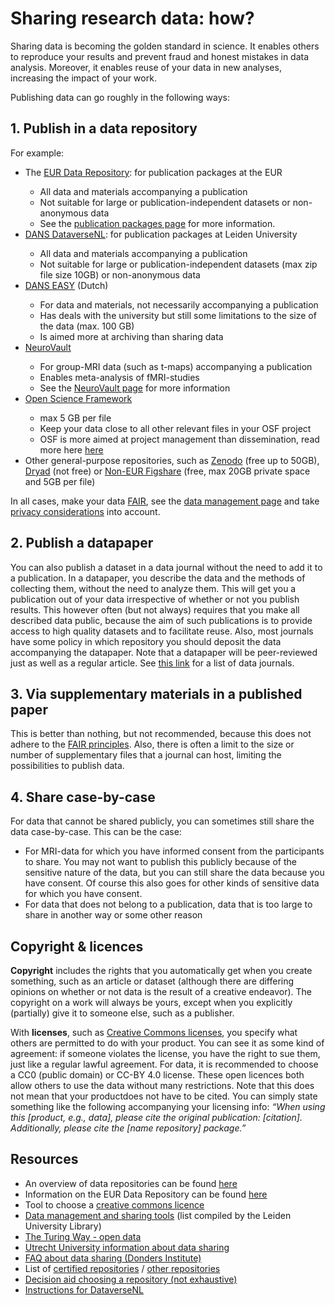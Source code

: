 # Sharing research data: how?

Sharing data is becoming the golden standard in science. It enables others to reproduce your results and prevent fraud and honest mistakes in data analysis. Moreover, it enables reuse of your data in new analyses, increasing the impact of your work.

Publishing data can go roughly in the following ways:

## 1. Publish in a data repository

For example:

<ul>
    <li>The <a href=https://datarepository.eur.nl/>EUR Data Repository</a>: for publication packages at the EUR</li>
    <ul>
        <li>All data and materials accompanying a publication</li>
        <li>Not suitable for large or publication-independent datasets or non-anonymous data</li>
        <li>See the <a href=publication-packages.md>publication packages page</a> for more information.</li>
    </ul>
<li><a href=https://dataverse.nl>DANS DataverseNL</a>: for publication packages at Leiden University</li>
<ul>
    <li>All data and materials accompanying a publication</li>
    <li>Not suitable for large or publication-independent datasets (max zip file size 10GB) or non-anonymous data</li>
</ul>
<li><a href=https://easy.dans.knaw.nl/ui/home>DANS EASY</a> (Dutch)</li>
<ul>
    <li>For data and materials, not necessarily accompanying a publication</li>
    <li>Has deals with the university but still some limitations to the size of the data (max. 100 GB)</li>
    <li>Is aimed more at archiving than sharing data</li>
</ul>
<li><a href=https://neurovault.org/>NeuroVault</a></li>
<ul>
    <li>For group-MRI data (such as t-maps) accompanying a publication</li>
    <li>Enables meta-analysis of fMRI-studies</li>
    <li>See the <a href=neurovault.md>NeuroVault page</a> for more information</li>
</ul>
<li><a href=https://osf.io/>Open Science Framework</a></li>
<ul>
    <li>max 5 GB per file</li>
    <li>Keep your data close to all other relevant files in your OSF project</li>
    <li>OSF is more aimed at project management than dissemination, read more here <a href=osf.md>here</a></li>
</ul>
<li>Other general-purpose repositories, such as <a href=https://zenodo.org/>Zenodo</a> (free up to 50GB), <a href=https://datadryad.org/>Dryad</a> (not free) or <a href=https://figshare.com/>Non-EUR Figshare</a> (free, max 20GB private space and 5GB per file)</li>
</ul>



In all cases, make your data [FAIR](https://www.go-fair.org/fair-principles/), see the [data management page](../data-management/FAIR.md) and take [privacy considerations](gdpr.md) into account.


## 2. Publish a datapaper

You can also publish a dataset in a data journal without the need to add it to a publication. In a datapaper, you describe the data and the methods of collecting them, without the need to analyze them. This will get you a publication out of your data irrespective of whether or not you publish results. This however often (but not always) requires that you make all described data public, because the aim of such publications is to provide access to high quality datasets and to facilitate reuse. Also, most journals have some policy in which repository you should deposit the data accompanying the datapaper. Note that a datapaper will be peer-reviewed just as well as a regular article. See [this link](https://pitt.libguides.com/findingdata/datajournals) for a list of data journals.


## 3. Via supplementary materials in a published paper

This is better than nothing, but not recommended, because this does not adhere to the [FAIR principles](https://www.go-fair.org/fair-principles/). Also, there is often a limit to the size or number of supplementary files that a journal can host, limiting the possibilities to publish data.

## 4. Share case-by-case

For data that cannot be shared publicly, you can sometimes still share the data case-by-case. This can be the case:



- For MRI-data for which you have informed consent from the participants to share. You may not want to publish this publicly because of the sensitive nature of the data, but you can still share the data because you have consent. Of course this also goes for other kinds of sensitive data for which you have consent.
- For data that does not belong to a publication, data that is too large to share in another way or some other reason

## Copyright & licences

**Copyright** includes the rights that you automatically get when you create something, such as an article or dataset (although there are differing opinions on whether or not data is the result of a creative endeavor). The copyright on a work will always be yours, except when you explicitly (partially) give it to someone else, such as a publisher.

With **licenses**, such as [Creative Commons licenses](https://creativecommons.org/licenses/?lang=en ), you specify what others are permitted to do with your product. You can see it as some kind of agreement: if someone violates the license, you have the right to sue them, just like a regular lawful agreement. For data, it is recommended to choose a CC0 (public domain) or CC-BY 4.0 license. These open licences both allow others to use the data without many restrictions. Note that this does not mean that your productdoes not have to be cited. You can simply state something like the following accompanying your licensing info: *“When using this [product, e.g., data], please cite the original publication: [citation]. Additionally, please cite the [name repository] package.”*

## Resources

- An overview of data repositories can be found [here](https://www.re3data.org/)
- Information on the EUR Data Repository can be found [here](https://www.eur.nl/en/library/research-support/research-data-management-rdm/tooling/eur-data-repository)
- Tool to choose a [creative commons licence](https://creativecommons.org/choose/?lang=nl)
- [Data management and sharing tools](https://digitalscholarship.nl/rds/faculty/faculty-of-social-and-behavioural-sciences/) (list compiled by the Leiden University Library)
- [The Turing Way - open data](https://the-turing-way.netlify.com/open_research/01/opendata.html)
- [Utrecht University information about data sharing](https://www.uu.nl/en/research/research-data-management/guides/publishing-and-sharing-data)
- [FAQ about data sharing (Donders Institute)](https://data.donders.ru.nl/doc/help/faq/publish-data.html?0#faq-dsc-prepare)
- List of [certified repositories](https://www.coretrustseal.org/why-certification/certified-repositories/) / [other repositories](http://v2.sherpa.ac.uk/opendoar/)
- [Decision aid choosing a repository (not exhaustive)](https://www.uu.nl/en/research/research-data-management/tools-services/tools-for-storing-and-managing-data/decision-aid-data-repositories)
- [Instructions for DataverseNL](https://www.organisatiegids.universiteitleiden.nl/binaries/content/assets/sociale-wetenschappen/psychologie/organisatiegids/instruction-for-archiving-publication-packages.pdf)
